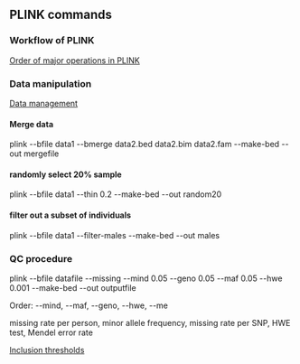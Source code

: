 ## PLINK commands

### Workflow of PLINK 
[Order of major operations in PLINK](http://pngu.mgh.harvard.edu/~purcell/plink/flow.shtml)

###  Data manipulation
[Data management](http://pngu.mgh.harvard.edu/~purcell/plink/dataman.shtml)

#### Merge data

plink --bfile data1 --bmerge data2.bed data2.bim data2.fam --make-bed --out mergefile

#### randomly select 20% sample

plink --bfile data1 --thin 0.2 --make-bed --out random20

#### filter out a subset of individuals

plink --bfile data1 --filter-males --make-bed --out males

### QC procedure 

plink --bfile datafile --missing --mind 0.05 --geno 0.05 --maf 0.05 --hwe 0.001 --make-bed --out outputfile

Order: --mind, --maf, --geno, --hwe, --me

missing rate per person, minor allele frequency, missing rate per SNP, HWE test, Mendel error rate

[Inclusion thresholds](http://pngu.mgh.harvard.edu/~purcell/plink/thresh.shtml)


